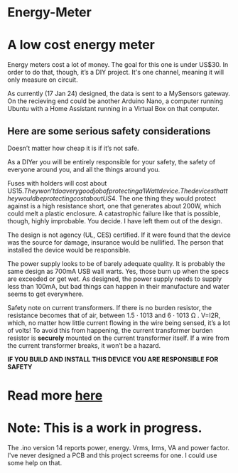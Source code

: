 # Energy-Meter
# A low cost energy meter
Energy meters cost a lot of money. The goal for this one is under US$30.  In order to do that, though, it’s a DIY project. It's one channel, meaning it will only measure on circuit.

As currently (17 Jan 24) designed, the data is sent to a MySensors gateway.  On the recieving end could be another Arduino Nano, a computer running Ubuntu with a Home Assistant running in a Virtual Box on that computer.

## Here are some serious safety considerations
Doesn’t matter how cheap it is if it’s not safe.

As a DIYer you will be entirely responsible for your safety, the safety of everyone around you, and all the things around you.

Fuses with holders will cost about US$15.  They won’t do a very good job of protecting a 1 Watt device.  The devices that they would be protecting cost about US$4.  The one thing they would protect against is a high resistance short, one that generates about 200W, which could melt a plastic enclosure.  A catastrophic failure like that is possible, though, highly improbable.  You decide.  I have left them out of the design.

The design is not agency (UL, CES) certified.  If it were found that the device was the source for damage, insurance would be nullified.  The person that installed the device would be responsible.

The power supply looks to be of barely adequate quality.  It is probably the same design as 700mA USB wall warts.  Yes, those burn up when the specs are exceeded or get wet.  As designed, the power supply needs to supply less than 100mA, but bad things can happen in their manufacture and water seems to get everywhere.

Safety note on current transformers.  If there is no burden resistor, the resistance becomes that of air, between 1.5 · 1013 and 6 · 1013 Ω .  V=I2R, which, no matter how little current flowing in the wire being sensed, it’s a lot of volts!  To avoid this from happening, the current transformer burden resistor is **securely** mounted on the current transformer itself.  If a wire from the current transformer breaks, it won’t be a hazard.


**IF YOU BUILD AND INSTALL THIS DEVICE YOU ARE RESPONSIBLE FOR SAFETY**

# Read more [here](https://docs.google.com/document/d/1Qb_S8iBt4_zRzbYbtjIBpqug_ZvvkmUpOjDa-rYTmhk/edit?usp=sharing)

# Note:  This is a work in progress.
The .ino version 14 reports power, energy. Vrms, Irms, VA and power factor.
I've never designed a PCB and this project screems for one.  I could use some help on that.
